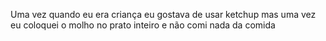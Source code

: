 Uma vez quando eu era criança eu gostava de usar ketchup mas uma vez eu coloquei o molho no prato inteiro e não comi nada da comida
